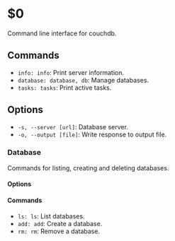 $0
==

Command line interface for couchdb.

## Commands

* `info: info`: Print server information.
* `database: database, db`: Manage databases.
* `tasks: tasks`: Print active tasks. 

## Options

* `-s, --server [url]`: Database server.
* `-o, --output [file]`: Write response to output file.

### Database

Commands for listing, creating and deleting databases.

#### Options

#### Commands

* `ls: ls`: List databases.
* `add: add`: Create a database.
* `rm: rm`: Remove a database.

